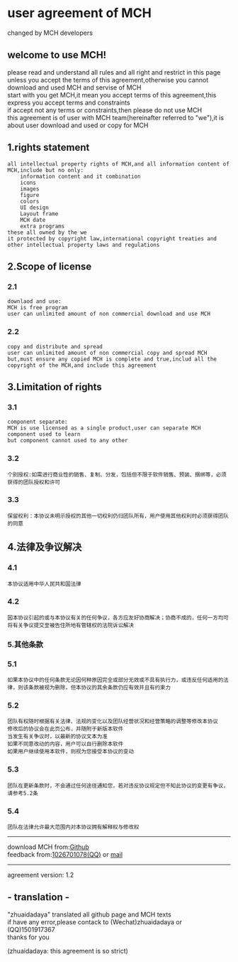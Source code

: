 # user agreement of MCH

changed by MCH developers<br>

## welcome to use MCH!
please read and understand all rules and all right and restrict in this page <br>
unless you accept the terms of this agreement,otherwise you cannot download and used MCH and servise of MCH<br>
start with you get MCH,it mean you accept terms of this agreement,this express you accept terms and constraints<br>
if accept not any terms or constraints,then please do not use MCH<br>
this agreement is of user with MCH team(hereinafter referred to "we"),it is about user download and used or copy for MCH<br>
## 1.rights statement
```
all intellectual property rights of MCH,and all information content of MCH,include but no only:
    information content and it combination
    icons
    images
    figure
    colors
    UI design
    Layout frame
    MCH date
    extra programs
these all owned by the we
it protected by copyright law,international copyright treaties and other intellectual property laws and regulations
```
## 2.Scope of license
### 2.1
```
downlaod and use:
MCH is free program
user can unlimited amount of non commercial download and use MCH
```
### 2.2
```
copy and distribute and spread
user can unlimited amount of non commercial copy and spread MCH
but,must ensure any copied MCH is complete and true,includ all the copyright of the MCH,and include this agreement
```
## 3.Limitation of rights
### 3.1 
```
component separate:
MCH is use licensed as a single product,user can separate MCH component used to learn 
but component cannot used to any other 
```
### 3.2 
```
个别授权:如需进行商业性的销售、复制、分发，包括但不限于软件销售、预装、捆绑等，必须获得的团队授权和许可
```
### 3.3 
```
保留权利：本协议未明示授权的其他一切权利仍归团队所有，用户使用其他权利时必须获得团队的同意
```
## 4.法律及争议解决
### 4.1 
```
本协议适用中华人民共和国法律
```
### 4.2 
```
因本协议引起的或与本协议有关的任何争议，各方应友好协商解决；协商不成的，任何一方均可将有关争议提交至被告住所地有管辖权的法院诉讼解决
```

### 5.其他条款
### 5.1 
```
如果本协议中的任何条款无论因何种原因完全或部分无效或不具有执行力，或违反任何适用的法律，则该条款被视为删除，但本协议的其余条款仍应有效并且有约束力
```
### 5.2 
```
团队有权随时根据有关法律、法规的变化以及团队经营状况和经营策略的调整等修改本协议
修改后的协议会在此页公布，并随附于新版本软件
当发生有关争议时，以最新的协议文本为准
如果不同意改动的内容，用户可以自行删除本软件
如果用户继续使用本软件，则视为您接受本协议的变动
```
### 5.3 
```
团队在更新条款时，不会通过任何途径通知您，若对违反协议规定但不知此协议的变更有争议，请参考5.2条
```
### 5.4
```
团队在法律允许最大范围内对本协议拥有解释权与修改权
```
<hr>

download MCH from:[Github](https://raw.githubusercontent.com/andogy/MCH/main/Public/MCH.jar)<br>
feedback from:[1026701078(QQ)](https://jq.qq.com/?_wv=1027&amp;k=xBFSpkKr) or [mail](mailto:1501917367@qq.com)
<hr>
agreement version: 1.2

## - translation -

"zhuaidadaya" translated all github page and MCH texts<br>
if have any error,please contack to (Wechat)zhuaidadaya or (QQ)1501917367<br>
thanks for you<br>

(zhuaidadaya: this agreement is so strict)
